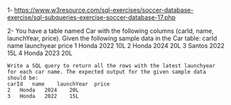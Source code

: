 1- https://www.w3resource.com/sql-exercises/soccer-database-exercise/sql-subqueries-exercise-soccer-database-17.php 

2- You have a table named Car with the following columns (carId, name, launchYear, price). Given the following sample data in the Car table:
    carId	name	launchyear	price
    1	  Honda	2022	10L
    2	  Honda	2024	20L
    3	  Santos	2022	15L
    4	  Honda	2023	20L
    
    Write a SQL query to return all the rows with the latest launchyear for each car name. The expected output for the given sample data should be:
    carId	name	launchYear	price
    2	Honda	2024	20L
    3	Honda	2022	15L
